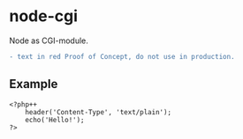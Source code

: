# node-cgi

Node as CGI-module.  
```diff 
- text in red Proof of Concept, do not use in production.
```


## Example

```php++
<?php++
    header('Content-Type', 'text/plain');
    echo('Hello!');
?>
